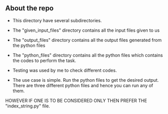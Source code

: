## About the repo

- This directory have several subdirectories.

- The "given_input_files" directory contains all the input files given to us

- The "output_files" directory contains all the output files generated from the python files

- The "python_files" directory contains all the python files which contains the codes to perform the task.

- Testing was used by me to check different codes.

- The use case is simple. Run the python files to get the desired output. There are three different python files and hence you can run any of them. 


HOWEVER IF ONE IS TO BE CONSIDERED ONLY THEN PREFER THE "index_string.py" file.

